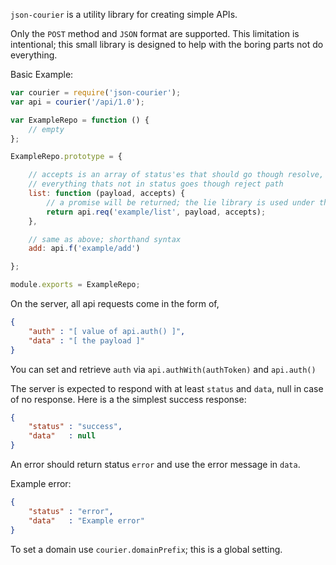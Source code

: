 `json-courier` is a utility library for creating simple APIs.

Only the `POST` method and `JSON` format are supported. This limitation is intentional; this small library is designed to help with the boring parts not do everything.

Basic Example:

```js
var courier = require('json-courier');
var api = courier('/api/1.0');

var ExampleRepo = function () {
	// empty
};

ExampleRepo.prototype = {

	// accepts is an array of status'es that should go though resolve,
	// everything thats not in status goes though reject path
	list: function (payload, accepts) {
		// a promise will be returned; the lie library is used under the hood
		return api.req('example/list', payload, accepts);
	},

	// same as above; shorthand syntax
	add: api.f('example/add')

};

module.exports = ExampleRepo;
```

On the server, all api requests come in the form of,

```json
{
	"auth" : "[ value of api.auth() ]", 
	"data" : "[ the payload ]"
}
```

You can set and retrieve `auth` via `api.authWith(authToken)` and `api.auth()`

The server is expected to respond with at least `status` and `data`, null in
case of no response. Here is a the simplest success response:

```json
{
	"status" : "success",
	"data"   : null
}
```

An error should return status `error` and use the error message in `data`.

Example error:

```json
{
	"status" : "error",
	"data"   : "Example error"
}
```

To set a domain use `courier.domainPrefix`; this is a global setting.
